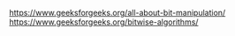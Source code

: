 https://www.geeksforgeeks.org/all-about-bit-manipulation/
https://www.geeksforgeeks.org/bitwise-algorithms/